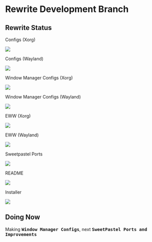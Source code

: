# Rewrite Development Branch

## Rewrite Status

Configs (Xorg)

![](https://us-central1-progress-markdown.cloudfunctions.net/progress/78)

Configs (Wayland)

![](https://us-central1-progress-markdown.cloudfunctions.net/progress/55)

Window Manager Configs (Xorg)

![](https://us-central1-progress-markdown.cloudfunctions.net/progress/52)

Window Manager Configs (Wayland)

![](https://us-central1-progress-markdown.cloudfunctions.net/progress/25)

EWW (Xorg)

![](https://us-central1-progress-markdown.cloudfunctions.net/progress/60)

EWW (Wayland)

![](https://us-central1-progress-markdown.cloudfunctions.net/progress/50)

Sweetpastel Ports

![](https://us-central1-progress-markdown.cloudfunctions.net/progress/50)

README

![](https://us-central1-progress-markdown.cloudfunctions.net/progress/0)

Installer

![](https://us-central1-progress-markdown.cloudfunctions.net/progress/0)

## Doing Now

Making **<kbd>Window Manager Configs</kbd>**, next **<kbd>SweetPastel Ports and Improvements</kbd>**
